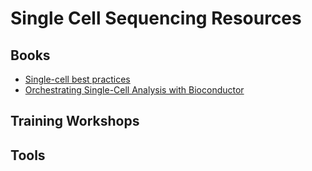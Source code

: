 # Single Cell Sequencing Resources

## Books
- [Single-cell best practices](https://www.sc-best-practices.org/preamble.html)
- [Orchestrating Single-Cell Analysis with Bioconductor](https://bioconductor.org/books/release/OSCA/)
## Training Workshops

## Tools


